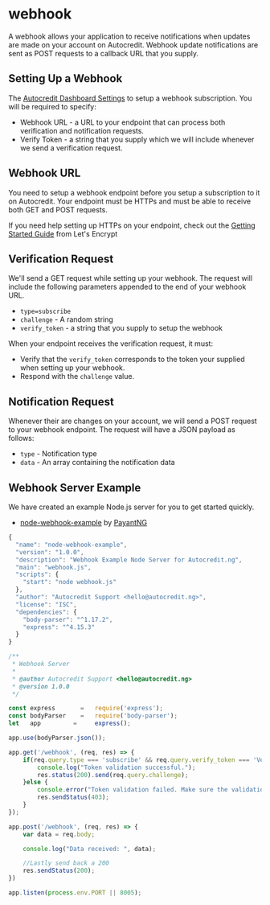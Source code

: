 # webhook

A webhook allows your application to receive notifications when updates are made on your account on Autocredit. Webhook update notifications are sent as POST requests to a callback URL that you supply.

## **Setting Up a Webhook**

The [Autocredit Dashboard Settings](https://dashboard.demo.autocredit.ng/settings/webhook) to setup a webhook subscription. You will be required to specify:

* Webhook URL - a URL to your endpoint that can process both verification and notification requests.
* Verify Token - a string that you supply which we will include whenever we send a verification request.

## **Webhook URL**

You need to setup a webhook endpoint before you setup a subscription to it on Autocredit. Your endpoint must be HTTPs and must be able to receive both GET and POST requests.

If you need help setting up HTTPs on your endpoint, check out the [Getting Started Guide](https://letsencrypt.org/getting-started/) from Let's Encrypt

## **Verification Request**

We'll send a GET request while setting up your webhook. The request will include the following parameters appended to the end of your webhook URL.

* `type=subscribe`
* `challenge` - A random string
* `verify_token` - a string that you supply to setup the webhook

When your endpoint receives the verification request, it must:

* Verify that the `verify_token` corresponds to the token your supplied when setting up your webhook.
* Respond with the `challenge` value.

## **Notification Request**

Whenever their are changes on your account, we will send a POST request to your webhook endpoint. The request will have a JSON payload as follows:

* `type` - Notification type
* `data` - An array containing the notification data

## **Webhook Server Example**

We have created an example Node.js server for you to get started quickly.

* [node-webhook-example](https://github.com/PayantNG/node-webhook-example) by [PayantNG](https://github.com/PayantNG)

```javascript
{
  "name": "node-webhook-example",
  "version": "1.0.0",
  "description": "Webhook Example Node Server for Autocredit.ng",
  "main": "webhook.js",
  "scripts": {
    "start": "node webhook.js"
  },
  "author": "Autocredit Support <hello@autocredit.ng>",
  "license": "ISC",
  "dependencies": {
    "body-parser": "^1.17.2",
    "express": "^4.15.3"
  }
}
```

```javascript
/**
 * Webhook Server
 *
 * @author Autocredit Support <hello@autocredit.ng>
 * @version 1.0.0
 */

const express       =   require('express');
const bodyParser    =   require('body-parser');
let   app         =     express();

app.use(bodyParser.json());

app.get('/webhook', (req, res) => {
    if(req.query.type === 'subscribe' && req.query.verify_token === 'VerifyToken') {
        console.log("Token validation successful.");
        res.status(200).send(req.query.challenge);
    }else {
        console.error("Token validation failed. Make sure the validation tokens match.");
        res.sendStatus(403);  
    }
});

app.post('/webhook', (req, res) => {
    var data = req.body;

    console.log("Data received: ", data);

    //Lastly send back a 200
    res.sendStatus(200);
})

app.listen(process.env.PORT || 8005);
```

